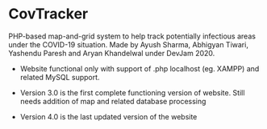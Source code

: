 # CovTracker

PHP-based map-and-grid system to help track potentially infectious areas under the COVID-19 situation. 
Made by Ayush Sharma, Abhigyan Tiwari, Yashendu Paresh and Aryan Khandelwal under DevJam 2020.

- Website functional only with support of .php localhost (eg. XAMPP) and related MySQL support.

- Version 3.0 is the first complete functioning version of website. Still needs addition of map and related database processing

- Version 4.0 is the last updated version of the website


